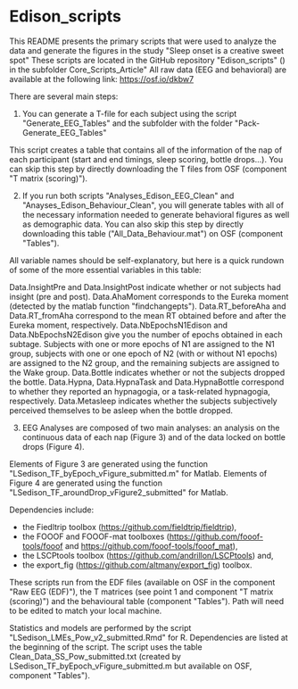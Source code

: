 # Edison_scripts

This README presents the primary scripts that were used to analyze the data and generate the figures in the study "Sleep onset is a creative sweet spot"
These scripts are located in the GitHub repository "Edison_scripts" () in the subfolder Core_Scripts_Article"
All raw data (EEG and behavioral) are available at the following link:
https://osf.io/dkbw7

There are several main steps: 

1) You can generate a T-file for each subject using the script "Generate_EEG_Tables" and the subfolder with the folder "Pack-Generate_EEG_Tables"

This script creates a table that contains all of the information of the nap of each participant (start and end timings, sleep scoring, bottle drops...). 
You can skip this step by directly downloading the T files from OSF (component "T matrix (scoring)").

2) If you run both scripts "Analyses_Edison_EEG_Clean" and "Anayses_Edison_Behaviour_Clean", you will generate tables with all of the necessary information needed to 
generate behavioral figures as well as demographic data. You can also skip this step by directly downloading this table ("All_Data_Behaviour.mat") on OSF (component "Tables").

All variable names should be self-explanatory, but here is a quick rundown of some of the more essential variables in this table:

Data.InsightPre and Data.InsightPost indicate whether or not subjects had insight (pre and post).
Data.AhaMoment corresponds to the Eureka moment (detected by the matlab function "findchangepts").
Data.RT_beforeAha and Data.RT_fromAha correspond to the mean RT obtained before and after the Eureka moment, respectively.
Data.NbEpochsN1Edison and Data.NbEpochsN2Edison give you the number of epochs obtained in each subtage.
Subjects with one or more epochs of N1 are assigned to the N1 group, subjects with one or one epoch of N2 (with or without N1 epochs) are assigned to the N2 group,
and the remaining subjects are assigned to the Wake group.
Data.Bottle indicates whether or not the subjects dropped the bottle.
Data.Hypna, Data.HypnaTask and Data.HypnaBottle correspond to whether they reported an hypnagogia, or a task-related hypnagogia, respectively.
Data.Metasleep indicates whether the subjects subjectively perceived themselves to be asleep when the bottle dropped.


3) EEG Analyses are composed of two main analyses: an analysis on the continuous data of each nap (Figure 3) and of the data locked on bottle drops (Figure 4).

Elements of Figure 3 are generated using the function "LSedison_TF_byEpoch_vFigure_submitted.m" for Matlab.
Elements of Figure 4 are generated using the function "LSedison_TF_aroundDrop_vFigure2_submitted" for Matlab. 

Dependencies include:
- the Fiedltrip toolbox (https://github.com/fieldtrip/fieldtrip),
- the FOOOF and FOOOF-mat toolboxes (https://github.com/fooof-tools/fooof and https://github.com/fooof-tools/fooof_mat),
- the LSCPtools toolbox (https://github.com/andrillon/LSCPtools) and,
- the export_fig (https://github.com/altmany/export_fig) toolbox.

These scripts run from the EDF files (available on OSF in the component "Raw EEG (EDF)"), the T matrices (see point 1 and component "T matrix (scoring)") and the behavioural table (component "Tables"). Path will need to be edited to match your local machine.  

Statistics and models are performed by the script "LSedison_LMEs_Pow_v2_submitted.Rmd" for R. Dependencies are listed at the beginning of the script. The script uses the table Clean_Data_SS_Pow_submitted.txt (created by LSedison_TF_byEpoch_vFigure_submitted.m but available on OSF, component "Tables"). 





